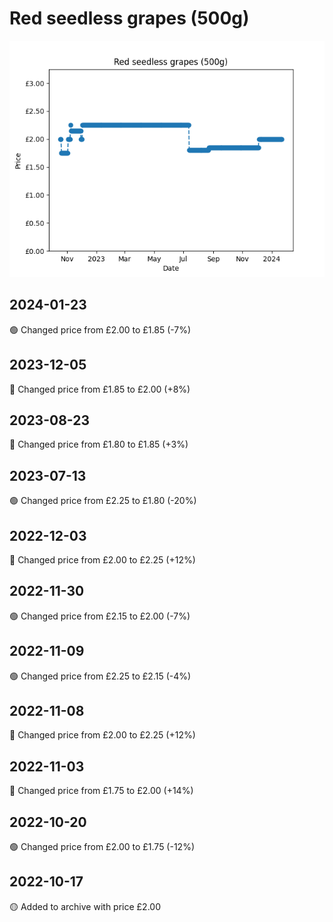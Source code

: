 # Red seedless grapes (500g)
![](charts/product-96798011.png)
## 2024-01-23
🟢 Changed price from £2.00 to £1.85 (-7%)
## 2023-12-05
🔴 Changed price from £1.85 to £2.00 (+8%)
## 2023-08-23
🔴 Changed price from £1.80 to £1.85 (+3%)
## 2023-07-13
🟢 Changed price from £2.25 to £1.80 (-20%)
## 2022-12-03
🔴 Changed price from £2.00 to £2.25 (+12%)
## 2022-11-30
🟢 Changed price from £2.15 to £2.00 (-7%)
## 2022-11-09
🟢 Changed price from £2.25 to £2.15 (-4%)
## 2022-11-08
🔴 Changed price from £2.00 to £2.25 (+12%)
## 2022-11-03
🔴 Changed price from £1.75 to £2.00 (+14%)
## 2022-10-20
🟢 Changed price from £2.00 to £1.75 (-12%)
## 2022-10-17
🟡 Added to archive with price £2.00